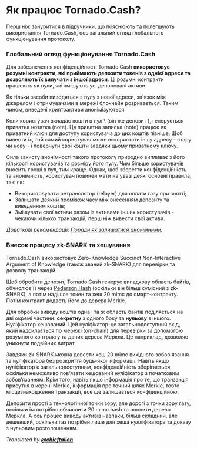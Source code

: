 # Як працює Tornado.Cash?

Перш ніж зануритися в підручники, що пояснюють та полегшують використання Tornado.Cash, ось загальний огляд глобального функціонування протоколу.

### Глобальний огляд функціонування Tornado.Cash

Для забезпечення конфіденційності Tornado.Cash **використовує розумні контракти, які приймають депозити токенів з однієї адреси та дозволяють їх вилучати з іншої адреси**. Ці розумні контракти працюють як пули, які змішують усі депоновані активи. 

Як тільки засоби виводяться з пулу з нової адреси, зв'язок між джерелом і отримувачами в мережі блокчейн розривається. Таким чином, виведені криптоактиви анонімізуються. 

Коли користувач вкладає кошти в пул \ (він же депозит \), генерується приватна нотатка (note). Ця приватна записка (note) працює як приватний ключ для доступу користувача до цих коштів пізніше. Щоб вивести їх, той самий користувач може використати іншу адресу - стару чи нову - і повернути свої кошти завдяки цьому приватному ключу.

Сила захисту анонімності такого протоколу природно випливає з його кількості користувачів та розміру його пулу. Чим більше користувачів вносить гроші в пул, тим краще. Однак, щоб зберегти конфіденційність та анонімність, користувач повинен мати на увазі деякі основні правила, такі як:

* Використовувати ретранслятор (relayer) для оплати газу при знятті;
* Залишати деякий проміжок часу між внесенням депозиту та виведенням коштів;
* Змішувати свої активи разом із активами інших користувачів - чекаючи кількох транзакцій, перш ніж вивести свої активи.

_Додаткові рекомендації:_ [_Поради як залишатися анонімними_](tips-to-remain-anonymous.md)_._

### Внесок процесу zk-SNARK та хешування

Tornado.Cash використовує Zero-Knowledge Succinct Non-Interactive Argument of Knowledge \(також званий zk-SNARK\) для перевірки та дозволу транзакцій. 

Щоб обробити депозит, Tornado.Cash генерує випадкову область байтів, обчислює її через [Pederson Hash](https://iden3-docs.readthedocs.io/en/latest/iden3_repos/research/publications/zkproof-standards-workshop-2/pedersen-hash/pedersen.html) \(оскільки він більш сумісний з zk-SNARK\), а потім надішле токен та хеш 20 mimc до смарт-контракту. Потім контракт додасть його до дерева Merkle.

Для обробки виводу коштів одна і та ж область байтів поділяється на дві окремі частини: **секретну** з одного боку та **нульову** з іншого. Нуліфікатор хешований. Цей нуліфікатор-це загальнодоступний вхід, який надсилається по мережі (on-chain) для перевірки за допомогою розумного контракту та даних дерева Меркла. Це наприклад, дозволяє уникнути подвійних витрат.

Завдяки zk-SNARK можна довести хеш 20 mimc вихідного зобов'язання та нуліфікатора без розкриття будь-якої інформації. Навіть якщо нуліфікатор є загальнодоступним, конфіденційність зберігається, оскільки неможливо пов’язати хешований нуліфікатор з початковим зобов’язанням. Крім того, навіть якщо інформація про те, що транзакція присутня в корені Merkle, інформація про точний шлях Merkle, тобто місцезнаходження транзакції, все ще залишається конфіденційною.

Депозити прості з технологічної точки зору, але дорогі з точки зору газу, оскільки їм потрібно обчислити 20 mimc hash та оновити дерево Меркла. А ось процес виводу активів навпаки, більш складний, але дешевший, оскільки газ потрібен лише для хеша нулліфікатора та доказу з нульовим розголошенням.



_Translated by_ [_**@chieftalion**_](https://torn.community/u/chieftalion/)

